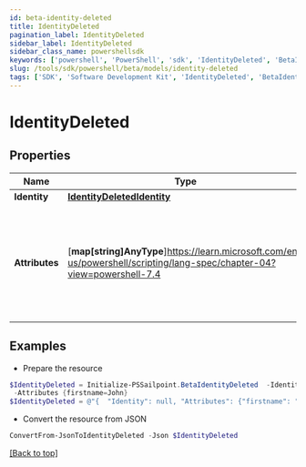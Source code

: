 ```yaml
---
id: beta-identity-deleted
title: IdentityDeleted
pagination_label: IdentityDeleted
sidebar_label: IdentityDeleted
sidebar_class_name: powershellsdk
keywords: ['powershell', 'PowerShell', 'sdk', 'IdentityDeleted', 'BetaIdentityDeleted'] 
slug: /tools/sdk/powershell/beta/models/identity-deleted
tags: ['SDK', 'Software Development Kit', 'IdentityDeleted', 'BetaIdentityDeleted']
---
```



# IdentityDeleted

## Properties

Name | Type | Description | Notes
------------ | ------------- | ------------- | -------------
**Identity** | [**IdentityDeletedIdentity**](identity-deleted-identity) |  | [required]
**Attributes** | [**map[string]AnyType**]https://learn.microsoft.com/en-us/powershell/scripting/lang-spec/chapter-04?view=powershell-7.4 | The attributes assigned to the identity. Attributes are determined by the identity profile. | [required]

## Examples

- Prepare the resource
```powershell
$IdentityDeleted = Initialize-PSSailpoint.BetaIdentityDeleted  -Identity null `
 -Attributes {firstname=John}
$IdentityDeleted = @"{  "Identity": null, "Attributes": {"firstname": "John}" }}"@
```

- Convert the resource from JSON
```powershell
ConvertFrom-JsonToIdentityDeleted -Json $IdentityDeleted
```


[[Back to top]](#) 

